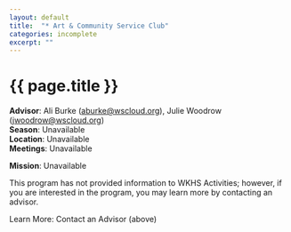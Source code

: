 ```yaml
---
layout: default
title:  "* Art & Community Service Club"
categories: incomplete
excerpt: ""
---
```


# {{ page.title }}

**Advisor**: Ali Burke (<aburke@wscloud.org>), Julie Woodrow (<jwoodrow@wscloud.org>)
<br/>**Season**: Unavailable
<br/>**Location**: Unavailable
<br/>**Meetings**: Unavailable

**Mission**: Unavailable

This program has not provided information to WKHS Activities; however, if you are interested in the program, you may learn more by contacting an advisor.

Learn More: Contact an Advisor (above)